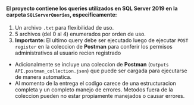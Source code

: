 <h4>El proyecto contiene los queries utilizados en SQL Server 2019 en la carpeta <code>SQLServerQueries</code>, especificamente:</h4>
<ol>
	<li>Un archivo <code>.txt</code> para flexibilidad de uso.</li>
	<li>5 archivos (del 0 al 4) enumerados por orden de uso.</li>
	<li><b>Importante: </b>El ultimo query debe ser ejecutado luego de ejecutar <code>POST register</code> en la coleccion de <b>Postman</b> para conferir los permisos administrativos al usuario recien registrado</li>
</ol>
<ul>
	<li>Adicionalmente se incluye una coleccion de <b>Postman</b> (<code>Outputs API.postman_collection.json</code>) que puede ser cargada para ejecutarse de manera automatica.</li>
	<li>Al momento de la entrega el codigo carece de una estructuracion completa y un completo manejo de errores. Metodos fuera de la coleccion pueden no estar propiamente manejados o causar errores.</li>
</ul>


